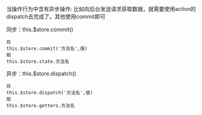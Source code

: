 
当操作行为中含有异步操作:
比如向后台发送请求获取数据，就需要使用action的dispatch去完成了。其他使用commit即可

同步：this.$store.commit()
```
存
this.$store.commit('方法名',值)
取
this.$store.state.方法名
```

异步：this.$store.dispatch()
```
存
this.$store.dispatch('方法名',值)
取
this.$store.getters.方法名
```